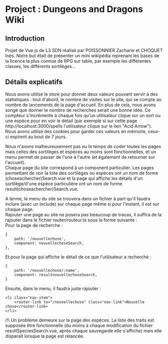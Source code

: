 # Project : Dungeons and Dragons Wiki
## Introduction
Projet de Vue.js de L3 SDN réalisé par POISSONNIER Zacharie et CHOQUET Inès. Notre but était de présenter un mini wikipédia reprenant les bases de la licence la plus connue de RPG sur table, par exemple les différentes classes, les différents sortilèges... 

## Détails explicatifs
Nous avons utilisé le store pour donner deux valeurs pouvant servir à des statistiques : tout d'abord, le nombre de visites sur le site, qui se compte au nombre de lancements de la page d'accueil. En plus de cela, nous avons songé que donner le nombre de recherches serait une bonne idée. Ce compteur s'incrémente à chaque fois qu'un utilisateur clique sur un sort ou une espèce pour en voir le détail (par exemple si sur cette page http://localhost:3000/spells l'utilisateur clique sur le lien "Acid Arrow").  
Nous avons utilisé des cookies pour garder ces valeurs en mémoire, ceux-ci expirent au bout de 7 jours.  
  
Nous n'avons malheureusement pas eu le temps de coder toutes les pages mais celles des sortilèges et espèces au moins sont fonctionnelles, et un menu permet de passer de l'une à l'autre (et également de retourner sur l'accueil).  
Chaque page du site correspond à un component particulier. Les pages permettant de voir la liste des sortilèges ou espèces ont un nom de forme (choseachercher)Search.vue et la page qui affiche les détails d'un sortilège/d'une espèce particulière ont un nom de forme result(choseachercher)Search.vue.  
  
A terme, le menu du site se trouvera dans un fichier à part qu'il faudra inclure (avec un include) sur chaque page même si pour l'instant, il est sur chaque page.  
Rajouter une page au site ne posera pas beaucoup de tracas, il suffira de la rajouter dans le fichier router/routeur.ts sous la forme suivante :  
Pour la page de recherche :  
```
{
    path: '/nouvellechose',
    component: nouvellechoseSearch,
},
```  
Et pour la page qui affiche le détail de ce que l'utilisateur a recherché :
```
{
    path: '/nouvellechose/:name',
    component: resultnouvellechoseSearch,
}
```  
Ensuite, dans le menu, il faudra juste rajouter :  
```
<li class="nav-item">
    <router-link to="/nouvellechose" class="nav-link">Nouvelle chose</router-link>
</li>
```  
  
/!\ Un problème demeure sur la page des espèces. La liste des traits est supposée être fonctionnelle (du moins à chaque modification du fichier resultSpeciesSearch.vue, après chaque sauvegarde elle s'affiche) mais elle disparaît lorsque la page est relancée.